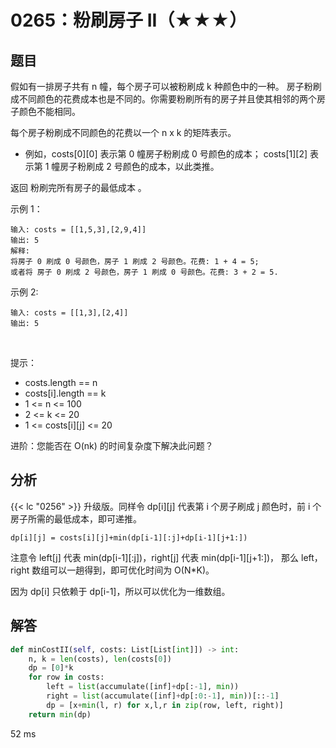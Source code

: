 # 0265：粉刷房子 II（★★★）


## 题目

假如有一排房子共有 n 幢，每个房子可以被粉刷成 k 种颜色中的一种。
房子粉刷成不同颜色的花费成本也是不同的。你需要粉刷所有的房子并且使其相邻的两个房子颜色不能相同。

每个房子粉刷成不同颜色的花费以一个 n x k 的矩阵表示。
- 例如，costs[0][0] 表示第 0 幢房子粉刷成 0 号颜色的成本；
costs[1][2] 表示第 1 幢房子粉刷成 2 号颜色的成本，以此类推。

返回 粉刷完所有房子的最低成本 。

示例 1：

	输入: costs = [[1,5,3],[2,9,4]]
	输出: 5
	解释: 
	将房子 0 刷成 0 号颜色，房子 1 刷成 2 号颜色。花费: 1 + 4 = 5; 
	或者将 房子 0 刷成 2 号颜色，房子 1 刷成 0 号颜色。花费: 3 + 2 = 5. 

示例 2:

	输入: costs = [[1,3],[2,4]]
	输出: 5
 

提示：
- costs.length == n
- costs[i].length == k
- 1 <= n <= 100
- 2 <= k <= 20
- 1 <= costs[i][j] <= 20
 

进阶：您能否在 O(nk) 的时间复杂度下解决此问题？

## 分析

{{< lc "0256" >}} 升级版。同样令 dp[i][j] 代表第 i 个房子刷成 j 颜色时，前 i 个房子所需的最低成本，即可递推。

	dp[i][j] = costs[i][j]+min(dp[i-1][:j]+dp[i-1][j+1:])
	
注意令 left[j] 代表 min(dp[i-1][:j])，right[j] 代表 min(dp[i-1][j+1:])，
那么 left，right 数组可以一趟得到，即可优化时间为 O(N*K)。

因为 dp[i] 只依赖于 dp[i-1]，所以可以优化为一维数组。

## 解答

```python
def minCostII(self, costs: List[List[int]]) -> int:
    n, k = len(costs), len(costs[0])
    dp = [0]*k
    for row in costs:
        left = list(accumulate([inf]+dp[:-1], min))
        right = list(accumulate([inf]+dp[:0:-1], min))[::-1]
        dp = [x+min(l, r) for x,l,r in zip(row, left, right)]
    return min(dp)
```
52 ms


